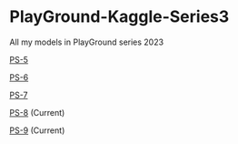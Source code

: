 # PlayGround-Kaggle-Series3

All my models in PlayGround series 2023

[PS-5]()

[PS-6](https://www.kaggle.com/code/francescoliveras/ps-s3-e6-personal-best-score-eda-en-es)

[PS-7](https://www.kaggle.com/code/francescoliveras/ps-s3-e7-eda-simple-model)

[PS-8](https://www.kaggle.com/code/francescoliveras/ps-s3-e8-eda-model-en-es) (Current)

[PS-9](https://www.kaggle.com/code/francescoliveras/ps-s3-e8-eda-model-en-es) (Current)
